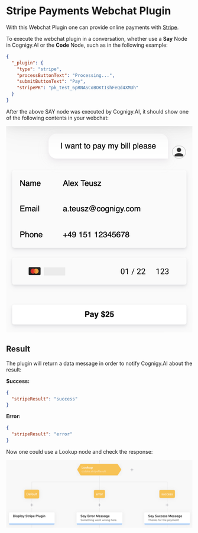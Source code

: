 # Stripe Payments Webchat Plugin

With this Webchat Plugin one can provide online payments with [Stripe](https://www.stripe.com).

To execute the webchat plugin in a conversation, whether use a **Say** Node in Cognigy.AI or the **Code** Node, such as in the following example:

```json
{
  "_plugin": {
    "type": "stripe",
    "processButtonText": "Processing...",
    "submitButtonText": "Pay",
    "stripePK": "pk_test_6pRNASCoBOKtIshFeQd4XMUh"
  }
}
```

After the above SAY node was executed by Cognigy.AI, it should show one of the following contents in your webchat:

<img src="./docs/cognigyStripeExample.png"></img>

## Result

The plugin will return a data message in order to notify Cognigy.AI about the result:

**Success:**

```json
{
  "stripeResult": "success"
}
```

**Error:**

```json
{
  "stripeResult": "error"
}
```

Now one could use a Lookup node and check the response:

<img src="./docs/cognigyFlowStripe.png"></img>
